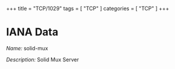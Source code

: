 +++
title = "TCP/1029"
tags = [ "TCP" ]
categories = [ "TCP" ]
+++

# IANA Data

_Name:_ solid-mux

_Description:_ Solid Mux Server


